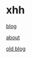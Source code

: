 # xhh

[blog](https://github.com/web-hackers/blog/issues/assigned/xhh?state=open)

[about](https://github.com/web-hackers/blog/wiki/xhh)

[old blog](http://xhh.github.io/)
